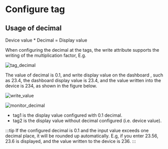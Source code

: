 # Configure tag

## Usage of decimal

Device value * Decimal = Display value

When configuring the decimal at the tags, the write attribute supports the writing of the multiplication factor, E.g.

![tag_decimal](./assets/tag_decimal.png)

The value of decimal is 0.1, and write display value on the dashboard , such as 23.4, the dashboard display value is 23.4, and the value written into the device is 234, as shown in the figure below.

![write_value](./assets/write_value.png)

![monitor_decimal](./assets/monitor_decimal.png)

* tag1 is the display value configured with 0.1 decimal.
* tag2 is the display value without decimal configured (i.e. device value).

:::tip
If the configured decimal is 0.1 and the input value exceeds one decimal place, it will be rounded up automatically. E.g, if you enter 23.56, 23.6 is displayed, and the value written to the device is 236.
:::
